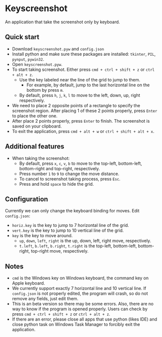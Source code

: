 # Keyscreenshot
An application that take the screenshot only by keyboard.
## Quick start
- Download `keyscreenshot.pyw` and `config.json`
- Install python and make sure these packages are installed: `tkinter`, `PIL`, `pynput`, `pywin32`.
- Open `keyscreenshot.pyw`.
- To start taking screenshot. Either press `cmd + ctrl + shift + z` or `ctrl + alt + z`.
    - Use the key labeled near the line of the grid to jump to them.
        - For example, by default, jump to the last horizontal line on the bottom by press `m`.
    - By default, press `h`, `j`, `k`, `l` to move to the left, down, up, right respectively.
- We need to place 2 opposite points of a rectangle to specify the screenshot region. After placing 1 of these 2 points properly, press `Enter` to place the other one.
- After place 2 points properly, press `Enter` to finish. The screenshot is saved on your clipboard.
- To exit the application, press `cmd + alt + w` or `ctrl + shift + alt + x`.
## Additional features
- When taking the screenshot:
    - By default, press `x`, `c`, `v`, `b` to move to the top-left, bottom-left, bottom-right and top-right, respectively.
    - Press number `1` to `9` to change the move distance.
    - To cancel to screenshot taking process, press `Esc`.
    - Press and hold `space` to hide the grid.
## Configuration
Currently we can only change the keyboard binding for moves. Edit `config.json`:
- `horiz.key` is the key to jump to 7 horizontal line of the grid.
- `vert.key` is the key to jump to 10 vertical line of the grid.
- `key` is the key to move around.
    - `up`, `down`, `left`, `right` is the up, down, left, right move, respectively.
    - `t.left`, `b.left`, `b.right`, `t.right` is the top-left, bottom-left, bottom-right, top-right move, respectively.
## Notes
- `cmd` is the Windows key on Windows keyboard, the command key on Apple keyboard.
- We currently support exactly 7 horizontal line and 10 vertical line. If `config.json` is not properly edited, the program will crash, so do not remove any fields, just edit them.
- This is an beta version so there may be some errors. Also, there are no way to know if the program is opened properly. Users can check by press `cmd + ctrl + shift + z` or `ctrl + alt + z`.
- If there are an error, please close all apps that use python (likes IDE) and close python task on Windows Task Manager to forcibly exit the application.